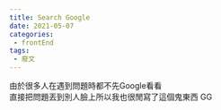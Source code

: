 ```yaml
---
title: Search Google
date: 2021-05-07
categories:
 - frontEnd
tags:
 - 廢文
---
```


由於很多人在遇到問題時都不先Google看看 <br/>
直接把問題丟到別人臉上所以我也很閒寫了這個鬼東西 GG